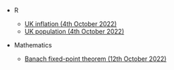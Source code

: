 - R
  - [UK inflation (4th October 2022)](https://lew98.github.io/UK_inflation.html)
  - [UK population (4th October 2022)](https://lew98.github.io/UK_population.html)

- Mathematics
  - [Banach fixed-point theorem (12th October 2022)](https://lew98.github.io/Banach_fixed_point_theorem.pdf)